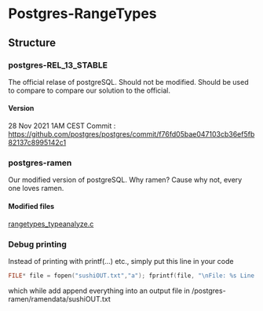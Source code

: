 # Postgres-RangeTypes

## Structure
### postgres-REL_13_STABLE
The official relase of postgreSQL. Should not be modified. Should be used to compare to compare our solution to the official.

#### Version
28 Nov 2021 1AM CEST
Commit : https://github.com/postgres/postgres/commit/f76fd05bae047103cb36ef5fb82137c8995142c1


### postgres-ramen
Our modified version of postgreSQL. Why ramen? Cause why not, every one loves ramen.

#### Modified files
[rangetypes_typeanalyze.c](./postgres-ramen/src/backend/utils/adt/rangetypes_typanalyze.c)


### Debug printing
Instead of printing with printf(...) etc., simply put this line in your code
```C
FILE* file = fopen("sushiOUT.txt","a"); fprintf(file, "\nFile: %s Line: %d Fct: %s Info: %s",__FILE__, __LINE__, __func__, ""); fclose(file);
```
which while add append everything into an output file in /postgres-ramen/ramendata/sushiOUT.txt
